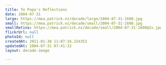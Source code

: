 ```yaml
---
title: Te Papa's Reflections
date: 2004-07-31
large: https://mea.patrick.nz/decade/large/2004-07-31-1608.jpg
small: https://mea.patrick.nz/decade/small/2004-07-31-1608.jpg
smallRetina: https://mea.patrick.nz/decade/small/2004-07-31-1608@2x.jpg
flickrUrl: null
photoId: null
createdAt: 2011-01-30 11:07:16.154353
updatedAt: 2004-07-31 07:41:32
layout: decade-image

---
```


